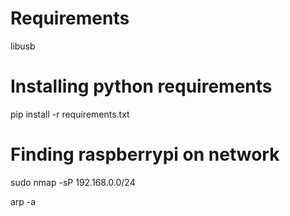 # Requirements

libusb

# Installing python requirements

pip install -r requirements.txt

# Finding raspberrypi on network

sudo nmap -sP 192.168.0.0/24

arp -a

